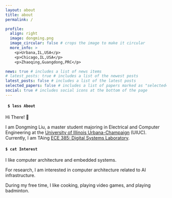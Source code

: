 ```yaml
---
layout: about
title: about
permalink: /

profile:
  align: right
  image: dongming.png
  image_circular: false # crops the image to make it circular
  more_info: >
    <p>Urbana,IL,USA</p>
    <p>Chicago,IL,USA</p>
    <p>Zhaoqing,Guangdong,PRC</p>

news: true # includes a list of news items
# latest_posts: true # includes a list of the newest posts
latest_posts: false # includes a list of the latest posts
selected_papers: false # includes a list of papers marked as "selected={true}", no paper yet
social: true # includes social icons at the bottom of the page
---
```


<h4><code> $ less About </code></h4>
Hi There! 🎉

I am Dongming Liu, a master student majoring in Electrical and Computer Engineering at the [University of Illinois Urbana-Champaign](https://illinois.edu/) (UIUC). Currently, I am TAing [ECE 385: Digital Systems Laboratory](https://ece.illinois.edu/academics/courses/ece385). 

<h4><code>$ cat Interest </code></h4>
I like computer architecture and embedded systems.

For research, I am interested in computer architecture related to AI infrastructure.

During my free time, I like cooking, playing video games, and playing badminton.

<!-- Write your biography here. Tell the world about yourself. Link to your favorite [subreddit](http://reddit.com). You can put a picture in, too. The code is already in, just name your picture `prof_pic.jpg` and put it in the `img/` folder. -->

<!-- # subtitle: <a href='#'>Affiliations</a>. Address. Contacts. Moto. Etc.
Put your address / P.O. box / other info right below your picture. You can also disable any of these elements by editing `profile` property of the YAML header of your `_pages/about.md`. Edit `_bibliography/papers.bib` and Jekyll will render your [publications page](/al-folio/publications/) automatically. -->

<!-- Link to your social media connections, too. This theme is set up to use [Font Awesome icons](https://fontawesome.com/) and [Academicons](https://jpswalsh.github.io/academicons/), like the ones below. Add your Facebook, Twitter, LinkedIn, Google Scholar, or just disable all of them. -->
